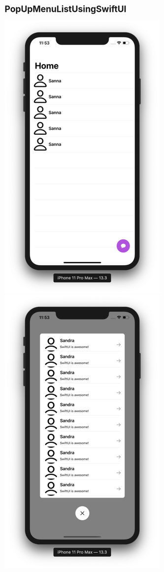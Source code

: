 # PopUpMenuListUsingSwiftUI

![](https://github.com/ram4ik/PopUpMenuListUsingSwiftUI/blob/master/PopUpMenuListUsingSwiftUI/Assets.xcassets/Screenshot%202020-03-14%20at%2023.53.43.imageset/Screenshot%202020-03-14%20at%2023.53.43.png)
![](https://github.com/ram4ik/PopUpMenuListUsingSwiftUI/blob/master/PopUpMenuListUsingSwiftUI/Assets.xcassets/Screenshot%202020-03-14%20at%2023.53.52.imageset/Screenshot%202020-03-14%20at%2023.53.52.png)
